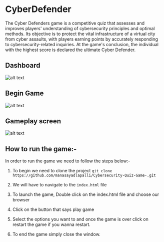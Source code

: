 # CyberDefender

The Cyber Defenders game is a competitive quiz that assesses and improves players' understanding of cybersecurity principles and optimal methods. Its objective is to protect the vital infrastructure of a virtual city from cyber assaults, with players earning points by accurately responding to cybersecurity-related inquiries. At the game's conclusion, the individual with the highest score is declared the ultimate Cyber Defender.

## Dashboard
![alt text](https://github.com/manasayadlapalli/Cybersecurity-Quiz-Game-/blob/main/Images/Dashboard.png)

## Begin Game
![alt text](https://github.com/manasayadlapalli/Cybersecurity-Quiz-Game-/blob/main/Images/GameStart.png)

## Gameplay screen
![alt text](https://github.com/manasayadlapalli/Cybersecurity-Quiz-Game-/blob/main/Images/Game_pic.png)


## How to run the game:-

In order to run the game we need to follow the steps below:-
1) To begin we need to clone the project
```git clone https://github.com/manasayadlapalli/Cybersecurity-Quiz-Game-.git```

2) We will have to navigate to the ```index.html``` file
3) To launch the game, Double click on the index.html file and choose our browser
4) Click on the button that says play game
5) Select the options you want to and once the game is over click on restart the game if you wanna restart.
6) To end the game simply close the window.
